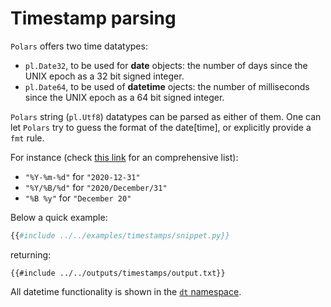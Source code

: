# Timestamp parsing

`Polars` offers two time datatypes:

- `pl.Date32`, to be used for **date** objects: the number of days since the UNIX epoch as
  a 32 bit signed integer.
- `pl.Date64`, to be used of **datetime** ojects: the number of milliseconds since the
  UNIX epoch as a 64 bit signed integer.

`Polars` string (`pl.Utf8`) datatypes can be parsed as either of them. One can let
`Polars` try to guess the format of the date\[time\], or explicitly provide a `fmt`
rule.

For instance (check [this link](https://strftime.org/) for an comprehensive list):

- `"%Y-%m-%d"` for `"2020-12-31"`
- `"%Y/%B/%d"` for `"2020/December/31"`
- `"%B %y"` for `"December 20"`

Below a quick example:

```python
{{#include ../../examples/timestamps/snippet.py}}
```

returning:

```text
{{#include ../../outputs/timestamps/output.txt}}
```

All datetime functionality is shown in the [`dt` namespace](POLARS_PY_REF_GUIDE/series.html#timeseries).

